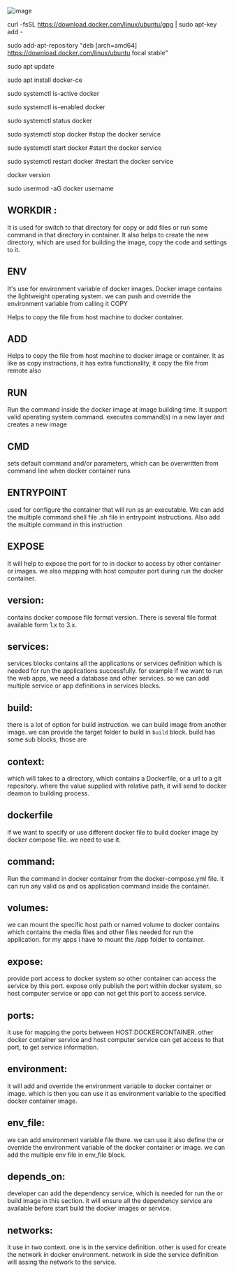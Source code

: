 
![image](https://user-images.githubusercontent.com/33985509/99667941-5e7d3d80-2a6d-11eb-95e5-de0aecb563a2.png)





curl -fsSL https://download.docker.com/linux/ubuntu/gpg | sudo apt-key add -

sudo add-apt-repository "deb [arch=amd64] https://download.docker.com/linux/ubuntu focal stable"

sudo apt update

sudo apt install docker-ce

sudo systemctl is-active docker

sudo systemctl is-enabled docker

sudo systemctl status docker


sudo systemctl stop docker			#stop the docker service

sudo systemctl start docker			#start the docker service

sudo systemctl  restart docker		#restart the docker service

docker version

sudo usermod -aG docker username




## WORKDIR :

It is used for switch to that directory for copy or add files or run some command in that directory in container. It also helps to create the new directory, which are used for building the image, copy the code and settings to it.


## ENV 

It's use for environment variable of docker images. Docker image contains the lightweight operating system. we can push and override the environment variable from  calling it
COPY 

Helps to copy the file from host machine to docker container.


## ADD 

Helps to copy the file from host machine to docker image or container. It as like as copy instractions, it has extra functionality, it copy the file from remote also



## RUN 
 
 Run the command inside the docker image at image building time. It support valid operating system command.   executes command(s) in a new layer and creates a new image

## CMD 

sets default command and/or parameters, which can be overwritten from command line when docker container runs

## ENTRYPOINT 

used for configure the container that will run as an executable. We can add the multiple command shell file .sh file in entrypoint instructions. Also add the multiple command in this instruction

## EXPOSE 

It will help to expose the port for to in docker to access by other container or images. we also mapping with host computer port during run the docker container.

## version: 

contains docker compose file format version. There is several file format available form 1.x to 3.x.

## services: 

services blocks contains all the applications or services definition which is needed for run the applications successfully. for example if we want to run the web apps, we need a database and other services. so we can add multiple service or app definitions in services blocks.

## build: 

there is a lot of option for build instruction. we can build image from another image. we can provide the target folder to build in `build` block. build has some sub blocks, those are
     
## context:  

which will takes to a directory, which contains a Dockerfile, or a url to a git repository. where the value supplied with relative path, it will send to docker deamon to building process.


## dockerfile

if we want to specify or use different docker file to build docker image by docker compose file. we need to use it.


## command: 

Run the command in docker container from the docker-compose.yml file. it can run any valid os and os application command inside the container.

## volumes: 

we can mount the specific host path or named volume to docker contains which contains the media files and other files needed for run the application. for my apps i have to mount the /app folder to container.

## expose: 

provide port access to docker system so other container can access the service by this port. expose only publish the port within docker system, so host computer service or app can not get this port to access service.


## ports: 

it use for mapping the ports between HOST:DOCKERCONTAINER. other docker container service and host computer service can get access to that port, to get service information.


## environment: 

it will add and override the environment variable to docker container or image. which is then you can use it as environment variable to the specified docker container image.

## env_file: 

we can add environment variable file there. we can use it also define the or override the environment variable of the docker container or image. we can add the multiple env file in env_file block.


## depends_on: 

developer can add the dependency service, which is needed for run the or build image in this section. it will ensure all the dependency service are available before start build the docker images or service.

## networks: 

it use in two context. one is in the service definition. other is used for create the network in docker environment. network in side the service definition will assing the network to the service.
